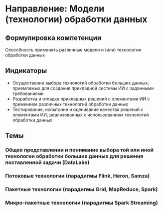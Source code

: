 # Направление: Модели (технологии) обработки данных
## Формулировка компетенции
Способность применять различные модели и (или) технологии обработки данных
## Индикаторы
* Осуществение выбора технологий обработки больших данных, приемлемых для создания прикладной системы ИИ с заданными требованиями 
* Разработка и отладка прикладных решений с элементами ИИ с примением различных технологий обработки данных
* Тестирование, испытание и оценивание качества решений с элементами ИИ, реализованных с использованием технологий обработки данных
## Темы
### Общее представлении и понимание выбора той или иной технологии обработки больших данных для решения поставленной задачи (DataLake)
### Потоковые технологии (парадигмы Flink, Heron, Samza)
### Пакетные технологии (парадигмы Grid, MapReduce, Spark)
### Микро-пакетные технологии (парадигмы Spark Streaming)

